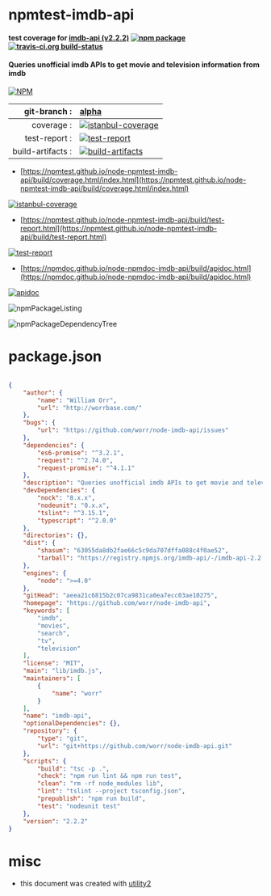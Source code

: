 # npmtest-imdb-api

#### test coverage for  [imdb-api (v2.2.2)](https://github.com/worr/node-imdb-api)  [![npm package](https://img.shields.io/npm/v/npmtest-imdb-api.svg?style=flat-square)](https://www.npmjs.org/package/npmtest-imdb-api) [![travis-ci.org build-status](https://api.travis-ci.org/npmtest/node-npmtest-imdb-api.svg)](https://travis-ci.org/npmtest/node-npmtest-imdb-api)

#### Queries unofficial imdb APIs to get movie and television information from imdb

[![NPM](https://nodei.co/npm/imdb-api.png?downloads=true&downloadRank=true&stars=true)](https://www.npmjs.com/package/imdb-api)

| git-branch : | [alpha](https://github.com/npmtest/node-npmtest-imdb-api/tree/alpha)|
|--:|:--|
| coverage : | [![istanbul-coverage](https://npmtest.github.io/node-npmtest-imdb-api/build/coverage.badge.svg)](https://npmtest.github.io/node-npmtest-imdb-api/build/coverage.html/index.html)|
| test-report : | [![test-report](https://npmtest.github.io/node-npmtest-imdb-api/build/test-report.badge.svg)](https://npmtest.github.io/node-npmtest-imdb-api/build/test-report.html)|
| build-artifacts : | [![build-artifacts](https://npmtest.github.io/node-npmtest-imdb-api/glyphicons_144_folder_open.png)](https://github.com/npmtest/node-npmtest-imdb-api/tree/gh-pages/build)|

- [https://npmtest.github.io/node-npmtest-imdb-api/build/coverage.html/index.html](https://npmtest.github.io/node-npmtest-imdb-api/build/coverage.html/index.html)

[![istanbul-coverage](https://npmtest.github.io/node-npmtest-imdb-api/build/screenCapture.buildCi.browser.%252Ftmp%252Fbuild%252Fcoverage.lib.html.png)](https://npmtest.github.io/node-npmtest-imdb-api/build/coverage.html/index.html)

- [https://npmtest.github.io/node-npmtest-imdb-api/build/test-report.html](https://npmtest.github.io/node-npmtest-imdb-api/build/test-report.html)

[![test-report](https://npmtest.github.io/node-npmtest-imdb-api/build/screenCapture.buildCi.browser.%252Ftmp%252Fbuild%252Ftest-report.html.png)](https://npmtest.github.io/node-npmtest-imdb-api/build/test-report.html)

- [https://npmdoc.github.io/node-npmdoc-imdb-api/build/apidoc.html](https://npmdoc.github.io/node-npmdoc-imdb-api/build/apidoc.html)

[![apidoc](https://npmdoc.github.io/node-npmdoc-imdb-api/build/screenCapture.buildCi.browser.%252Ftmp%252Fbuild%252Fapidoc.html.png)](https://npmdoc.github.io/node-npmdoc-imdb-api/build/apidoc.html)

![npmPackageListing](https://npmtest.github.io/node-npmtest-imdb-api/build/screenCapture.npmPackageListing.svg)

![npmPackageDependencyTree](https://npmtest.github.io/node-npmtest-imdb-api/build/screenCapture.npmPackageDependencyTree.svg)



# package.json

```json

{
    "author": {
        "name": "William Orr",
        "url": "http://worrbase.com/"
    },
    "bugs": {
        "url": "https://github.com/worr/node-imdb-api/issues"
    },
    "dependencies": {
        "es6-promise": "^3.2.1",
        "request": "^2.74.0",
        "request-promise": "^4.1.1"
    },
    "description": "Queries unofficial imdb APIs to get movie and television information from imdb",
    "devDependencies": {
        "nock": "8.x.x",
        "nodeunit": "0.x.x",
        "tslint": "^3.15.1",
        "typescript": "^2.0.0"
    },
    "directories": {},
    "dist": {
        "shasum": "63055da8db2fae66c5c9da707dffa088c4f0ae52",
        "tarball": "https://registry.npmjs.org/imdb-api/-/imdb-api-2.2.2.tgz"
    },
    "engines": {
        "node": ">=4.0"
    },
    "gitHead": "aeea21c6815b2c07ca9831ca0ea7ecc03ae10275",
    "homepage": "https://github.com/worr/node-imdb-api",
    "keywords": [
        "imdb",
        "movies",
        "search",
        "tv",
        "television"
    ],
    "license": "MIT",
    "main": "lib/imdb.js",
    "maintainers": [
        {
            "name": "worr"
        }
    ],
    "name": "imdb-api",
    "optionalDependencies": {},
    "repository": {
        "type": "git",
        "url": "git+https://github.com/worr/node-imdb-api.git"
    },
    "scripts": {
        "build": "tsc -p .",
        "check": "npm run lint && npm run test",
        "clean": "rm -rf node_modules lib",
        "lint": "tslint --project tsconfig.json",
        "prepublish": "npm run build",
        "test": "nodeunit test"
    },
    "version": "2.2.2"
}
```



# misc
- this document was created with [utility2](https://github.com/kaizhu256/node-utility2)
